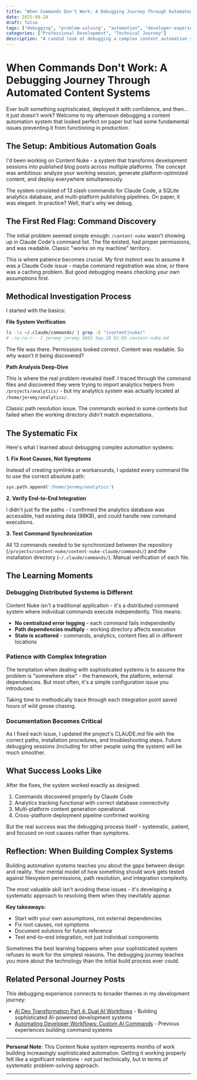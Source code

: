 ```yaml
---
title: "When Commands Don't Work: A Debugging Journey Through Automated Content Systems"
date: 2025-09-28
draft: false
tags: ["debugging", "problem-solving", "automation", "developer-experience", "learning"]
categories: ["Professional Development", "Technical Journey"]
description: "A candid look at debugging a complex content automation system - from broken analytics paths to production deployment. Sometimes the best learning happens when things don't work as expected."
---
```


# When Commands Don't Work: A Debugging Journey Through Automated Content Systems

Ever built something sophisticated, deployed it with confidence, and then... it just doesn't work? Welcome to my afternoon debugging a content automation system that looked perfect on paper but had some fundamental issues preventing it from functioning in production.

## The Setup: Ambitious Automation Goals

I'd been working on Content Nuke - a system that transforms development sessions into published blog posts across multiple platforms. The concept was ambitious: analyze your working session, generate platform-optimized content, and deploy everywhere simultaneously.

The system consisted of 13 slash commands for Claude Code, a SQLite analytics database, and multi-platform publishing pipelines. On paper, it was elegant. In practice? Well, that's why we debug.

## The First Red Flag: Command Discovery

The initial problem seemed simple enough: `/content-nuke` wasn't showing up in Claude Code's command list. The file existed, had proper permissions, and was readable. Classic "works on my machine" territory.

This is where patience becomes crucial. My first instinct was to assume it was a Claude Code issue - maybe command registration was slow, or there was a caching problem. But good debugging means checking your own assumptions first.

## Methodical Investigation Process

I started with the basics:

**File System Verification**
```bash
ls -la ~/.claude/commands/ | grep -E "(content|nuke)"
# -rw-rw-r-- 1 jeremy jeremy 9603 Sep 28 01:05 content-nuke.md
```

The file was there. Permissions looked correct. Content was readable. So why wasn't it being discovered?

**Path Analysis Deep-Dive**

This is where the real problem revealed itself. I traced through the command files and discovered they were trying to import analytics helpers from `/projects/analytics/` - but my analytics system was actually located at `/home/jeremy/analytics/`.

Classic path resolution issue. The commands worked in some contexts but failed when the working directory didn't match expectations.

## The Systematic Fix

Here's what I learned about debugging complex automation systems:

**1. Fix Root Causes, Not Symptoms**

Instead of creating symlinks or workarounds, I updated every command file to use the correct absolute path:
```python
sys.path.append('/home/jeremy/analytics')
```

**2. Verify End-to-End Integration**

I didn't just fix the paths - I confirmed the analytics database was accessible, had existing data (98KB), and could handle new command executions.

**3. Test Command Synchronization**

All 13 commands needed to be synchronized between the repository (`/projects/content-nuke/content-nuke-claude/commands/`) and the installation directory (`~/.claude/commands/`). Manual verification of each file.

## The Learning Moments

### Debugging Distributed Systems is Different

Content Nuke isn't a traditional application - it's a distributed command system where individual commands execute independently. This means:

- **No centralized error logging** - each command fails independently
- **Path dependencies multiply** - working directory affects execution
- **State is scattered** - commands, analytics, content files all in different locations

### Patience with Complex Integration

The temptation when dealing with sophisticated systems is to assume the problem is "somewhere else" - the framework, the platform, external dependencies. But most often, it's a simple configuration issue you introduced.

Taking time to methodically trace through each integration point saved hours of wild goose chasing.

### Documentation Becomes Critical

As I fixed each issue, I updated the project's CLAUDE.md file with the correct paths, installation procedures, and troubleshooting steps. Future debugging sessions (including for other people using the system) will be much smoother.

## What Success Looks Like

After the fixes, the system worked exactly as designed:

1. Commands discovered properly by Claude Code
2. Analytics tracking functional with correct database connectivity
3. Multi-platform content generation operational
4. Cross-platform deployment pipeline confirmed working

But the real success was the debugging process itself - systematic, patient, and focused on root causes rather than symptoms.

## Reflection: When Building Complex Systems

Building automation systems teaches you about the gaps between design and reality. Your mental model of how something should work gets tested against filesystem permissions, path resolution, and integration complexity.

The most valuable skill isn't avoiding these issues - it's developing a systematic approach to resolving them when they inevitably appear.

**Key takeaways:**
- Start with your own assumptions, not external dependencies
- Fix root causes, not symptoms
- Document solutions for future reference
- Test end-to-end integration, not just individual components

Sometimes the best learning happens when your sophisticated system refuses to work for the simplest reasons. The debugging journey teaches you more about the technology than the initial build process ever could.

## Related Personal Journey Posts

This debugging experience connects to broader themes in my development journey:

- [AI Dev Transformation Part 4: Dual AI Workflows](https://jeremylongshore.com/posts/ai-dev-transformation-part-4-dual-ai-workflows) - Building sophisticated AI-powered development systems
- [Automating Developer Workflows: Custom AI Commands](https://jeremylongshore.com/posts/automating-developer-workflows-custom-ai-commands) - Previous experiences building command systems

---

**Personal Note**: This Content Nuke system represents months of work building increasingly sophisticated automation. Getting it working properly felt like a significant milestone - not just technically, but in terms of systematic problem-solving approach.

---